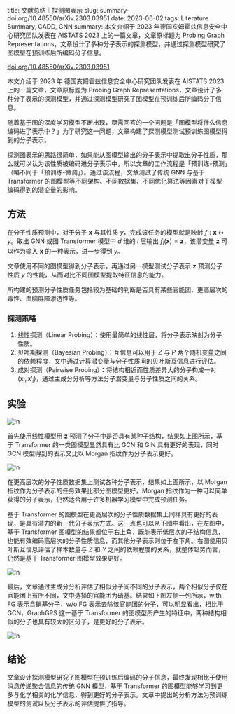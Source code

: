 title: 文献总结｜探测图表示
slug: summary-doi.org/10.48550/arXiv.2303.03951
date: 2023-06-02
tags: Literature Summary, CADD, GNN
summary: 本文介绍于 2023 年德国亥姆霍兹信息安全中心研究团队发表在 AISTATS 2023 上的一篇文章，文章原标题为 Probing Graph Representations，文章设计了多种分子表示的探测模型，并通过探测模型研究了图模型在预训练后所编码分子信息。

<i class="fa fa-external-link"></i> [doi.org/10.48550/arXiv.2303.03951](https://doi.org/10.48550/arXiv.2303.03951)

本文介绍于 2023 年 德国亥姆霍兹信息安全中心研究团队发表在 AISTATS 2023 上的一篇文章，文章原标题为 Probing Graph Representations，文章设计了多种分子表示的探测模型，并通过探测模型研究了图模型在预训练后所编码分子信息。

随着基于图的深度学习模型不断出现，亟需回答的一个问题是「图模型将什么信息编码进了表示中？」为了研究这一问题，文章构建了探测模型测试预训练图模型得到的分子表示。

探测图表示的思路很简单，如果能从图模型输出的分子表示中提取出分子性质，那么就可以认为该性质被编码进分子表示中，所以文章的工作流程是「预训练-预测」（略不同于「预训练-微调」）。通过该流程，文章测试了传统 GNN 与基于 Transformer 的图模型等不同架构、不同数据集、不同优化算法等因素对于模型编码得到的潜变量的影响。

## 方法

在分子性质预测中，对于分子 $\boldsymbol{x}$ 与其性质 $y$，完成该任务的模型就是映射 $f:\boldsymbol{x}\mapsto y$。取出 GNN 或图 Transformer 模型中 $d$ 维的 $l$ 层输出 $f_l(\boldsymbol{x})=\boldsymbol{z}$，该潜变量 $\boldsymbol{z}$ 可以作为输入 $\boldsymbol{x}$ 的一种表示，进一步得到 $y$。

文章使用不同的图模型得到分子表示，再通过另一模型测试分子表示 $\boldsymbol{z}$ 预测分子性质 $y$ 的性能，从而对比不同图模型提取特征信息的能力。

所构建的预测分子性质任务包括较为基础的判断是否具有某些官能团、更高层次的毒性、血脑屏障渗透性等。

### 探测策略

1. 线性探测（Linear Probing）：使用最简单的线性层，将分子表示映射为分子性质。
2. 贝叶斯探测（Bayesian Probing）：互信息可以用于 $Z$ 与 $P$ 两个随机变量之间的依赖程度，文中通过计算潜变量与分子性质间的贝叶斯互信息进行评估。
3. 成对探测（Pairwise Probing）：将结构相近而性质差异大的分子构成一对 $(\boldsymbol{x}_i,\boldsymbol{x}'_i)$，通过主成分分析等方法分子潜变量与分子性质之间的关系。

## 实验

![!n](https://storage.live.com/items/4D18B16B8E0B1EDB!9217?authkey=ALYpzW-ZQ_VBXTU)

首先使用线性模型用 $\boldsymbol{z}$ 预测了分子中是否具有某种子结构，结果如上图所示，基于 Transformer 的一类图模型显然具有比 GCN 和 GIN 具有更好的表现，同时 GCN 模型得到的表示又比以 Morgan 指纹作为分子表示更好。

![!n](https://storage.live.com/items/4D18B16B8E0B1EDB!9218?authkey=ALYpzW-ZQ_VBXTU)

在更高层次的分子性质数据集上测试各种分子表示，结果如上图所示，以 Morgan 指纹作为分子表示的任务效果比部分图模型更好，Morgan 指纹作为一种可以简单获得的分子表示，仍然适合用于许多机器学习模型中完成预测任务。

基于 Transformer 的图模型在更高层次的分子性质数据集上同样具有更好的表现，是具有潜力的新一代分子表示方式。这一点也可以从下图中看出，在左图中，基于 Transformer 图模型的结果都位于右上角，既能表示低层次的子结构信息，也能有效编码高层次的分子性质信息，而其他分子表示则位于左下角。右图使用贝叶斯互信息评估了样本数量与 $Z$ 和 $Y$ 之间的依赖程度的关系，就整体趋势而言，仍然是基于 Transformer 图模型效果更好。

![!n](https://storage.live.com/items/4D18B16B8E0B1EDB!9219?authkey=ALYpzW-ZQ_VBXTU)

最后，文章通过主成分分析评估了相似分子间不同的分子表示，两个相似分子仅在官能团上有所不同，文中选择的官能团为硝基。结果如下图左侧一列所示，with FG 表示含硝基分子，w/o FG 表示去除该官能团的分子，可以明显看出，相比于 GCN，GraphGPS 这一基于 Transformer 的图模型所产生的特征中，两种结构相似的分子也具有较大的区分子，是更好的分子表示。

![!n](https://storage.live.com/items/4D18B16B8E0B1EDB!9220?authkey=ALYpzW-ZQ_VBXTU)

## 结论

文章设计探测模型研究了图模型在预训练后编码的分子信息，最终发现相比于使用消息传递聚合信息的传统 GNN 模型，基于 Transformer 的图模型能够学习到更多与化学相关的化学信息，得到更好的分子表示。文章中提出的分析方法为预训练模型的测试以及分子表示的评估提供了指导。